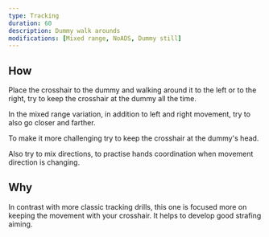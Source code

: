 ```yaml
---
type: Tracking
duration: 60
description: Dummy walk arounds
modifications: [Mixed range, NoADS, Dummy still]
---
```


## How

Place the crosshair to the dummy and walking around it to the left or to the right, try to keep the crosshair at the dummy all the time.

In the mixed range variation, in addition to left and right movement, try to also go closer and farther.

To make it more challenging try to keep the crosshair at the dummy's head.

Also try to mix directions, to practise hands coordination when movement direction is changing.

## Why

In contrast with more classic tracking drills, this one is focused more on keeping the movement with your crosshair. It helps to develop good strafing aiming.

